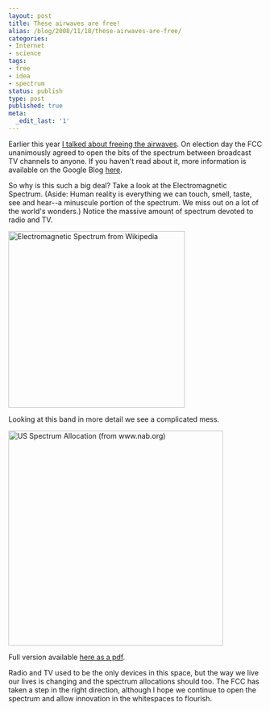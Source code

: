 ```yaml
---
layout: post
title: These airwaves are free!
alias: /blog/2008/11/18/these-airwaves-are-free/
categories:
- Internet
- science
tags:
- free
- idea
- spectrum
status: publish
type: post
published: true
meta:
  _edit_last: '1'
---
```

Earlier this year <a title="seth holloway free the airwaves" href="http://sethholloway.com/blog/?p=253" target="_blank">I talked about freeing the airwaves</a>. On election day the FCC unanimously agreed to open the bits of the spectrum between broadcast TV channels to anyone. If you haven't read about it, more information is available on the Google Blog <a title="Google Blog: Airwaves are free" href="http://googleblog.blogspot.com/2008/11/vote-for-broadband-in-white-spaces.html" target="_blank">here</a>.

So why is this such a big deal? Take a look at the Electromagnetic Spectrum. (Aside: Human reality is everything we can touch, smell, taste, see and hear--a minuscule portion of the spectrum. We miss out on a lot of the world's wonders.) Notice the massive amount of spectrum devoted to radio and TV.

<a href="http://upload.wikimedia.org/wikipedia/commons/8/8a/Electromagnetic-Spectrum.png"><img title="Electromagnetic Spectrum" src="http://upload.wikimedia.org/wikipedia/commons/8/8a/Electromagnetic-Spectrum.png" alt="Electromagnetic Spectrum from Wikipedia" width="350" /></a>

Looking at this band in more detail we see a complicated mess.

<a href="http://www.nab.org/AM/images/images/xertimages/scitech/Spectrum%20Allocation.gif"><img title="US Spectrum Allocation" src="http://www.nab.org/AM/images/images/xertimages/scitech/Spectrum%20Allocation.gif" alt="US Spectrum Allocation (from www.nab.org)" width="426" /></a>

Full version available <a href="http://www.ntia.doc.gov/osmhome/allochrt.pdf" target="_blank">here as a pdf</a>.

Radio and TV used to be the only devices in this space, but the way we live our lives is changing and the spectrum allocations should too. The FCC has taken a step in the right direction, although I hope we continue to open the spectrum and allow innovation in the whitespaces to flourish.
